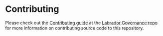# Contributing

Please check out the [Contributing guide] at the [Labrador Governance repo] for more 
information on contributing source code to this repository.

[Contributing guide]: https://github.com/labrador-kennel/governance/blob/master/CONTRIBUTING.md
[Labrador Governance repo]: https://github.com/labrador-kennel/governance
